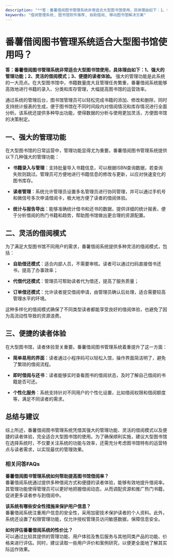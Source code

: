 ```yaml
---
description: "**答：番薯借阅图书管理系统非常适合大型图书馆使用，具体理由如下：1、强大的管理功能；2、灵活的借阅模式；3、便捷的读者体验。** 强大的管理功能是此系统的一大亮点。在大型图书馆中，书籍数量庞大且管理任务繁重，番薯借阅系统能够高效地进行书籍的录入、分类和库存管理，大幅提高图书馆的运营效率。"
keywords: "借阅管理系统, 图书馆软件推荐, 自助借阅, 移动图书馆解决方案"
---
```

# 番薯借阅图书管理系统适合大型图书馆使用吗？

**答：番薯借阅图书管理系统非常适合大型图书馆使用，具体理由如下：1、强大的管理功能；2、灵活的借阅模式；3、便捷的读者体验。** 强大的管理功能是此系统的一大亮点。在大型图书馆中，书籍数量庞大且管理任务繁重，番薯借阅系统能够高效地进行书籍的录入、分类和库存管理，大幅提高图书馆的运营效率。

通过系统的管理后台，图书馆管理员可以轻松完成书籍的添加、修改和删除，同时支持统计报表的生成，便于图书馆在不同时间段内对借阅情况和库存情况进行全面分析。该系统还提供多种导出功能，使得数据的分析与使用更加灵活，方便图书馆的决策制定。

## **一、强大的管理功能**

在大型图书馆的日常运营中，管理功能显得尤为重要。番薯借阅图书管理系统提供以下几种强大的管理功能：

- **书籍录入与管理**：支持批量导入书籍信息，可以根据ISBN查询数据，若查询失败则跳过。管理员可方便地进行书籍信息的修改与更新，以应对快速变化的图书库存。
  
- **读者管理**：系统允许管理员设置多名管理员进行协同管理，并可以通过手机号和微信号多次申请借阅卡，极大地方便了读者的借阅体验。
  
- **统计与报告导出**：能够准确统计借书和还书的数据，提供详细的统计报表，便于分析借阅的热门书籍和趋势，帮助图书馆做出更合理的资源配置。

## **二、灵活的借阅模式**

为了满足大型图书馆不同用户的需求，番薯借阅系统提供多种灵活的借阅模式，包括：

- **自助借还模式**：适合内部人员，不需要审核。读者可以通过扫码直接借书还书，提高了办事效率；
  
- **代借代还模式**：管理员可帮助读者代为借还，提高了服务质量；
  
- **订单借还模式**：允许读者提交借阅申请，由管理员确认后处理，适合需要较高管理水平的环境。

这种多样化的借阅模式确保了不同类型读者都能享受良好的借阅体验，也避免了因为高流动性导致的资源浪费。

## **三、便捷的读者体验**

在大型图书馆，读者体验至关重要。番薯借阅图书管理系统着重提升了这一方面：

- **简单易用的界面**：读者通过小程序码可以轻松入馆，操作界面简洁明了，避免了繁琐的借阅流程。
  
- **即时借阅与还书**：读者能够实时查看图书的借阅状态，及时了解自己借阅的书籍是否可还。
  
- **个性化服务**：系统支持针对不同用户的个性化设置，比如借阅权限和借阅额度等，满足不同读者的需求。

## **总结与建议**

综上所述，番薯借阅图书管理系统凭借其强大的管理功能、灵活的借阅模式以及便捷的读者体验，完全适合大型图书馆的使用。为了确保顺利实施，建议大型图书馆在选择系统时，不仅要关注系统的功能与效率，还需充分考虑图书馆特有的运营特点与读者需求，以实现最优的管理效果。

### 相关问答FAQs

**番薯借阅图书管理系统如何帮助提高图书馆借阅率？**  
番薯借阅系统通过提供多种借阅方式和便捷的读者体验，能够有效地提升借阅率。其管理功能使得管理员可以更好地把握借阅动态，从而调配资源和推广热门书籍，促进更多读者参与到借阅中。

**该系统有哪些安全性措施来保护用户信息？**  
番薯借阅系统注重用户信息的安全性，采用加密技术保护读者的个人资料。此外，系统还设置了权限管理功能，仅允许授权管理员访问敏感数据，保障信息安全。

**如何评估番薯借阅系统的性价比？**  
可以通过比较其提供的管理功能、用户体验及售后服务与其他同类产品的功能、价格来进行评估。同时，建议读取一些用户评价和案例研究，以便更全面地了解其实际运作效果。

